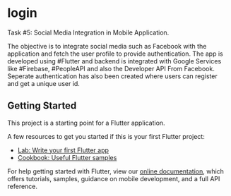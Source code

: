 # login

Task #5: Social Media Integration in Mobile Application.


The objective is to integrate social media such as Facebook with the application and fetch the user profile to provide authentication. The app is developed using #Flutter and backend is integrated with Google Services like #Firebase, #PeopleAPI and also the Developer API From Facebook. Seperate authentication has also been created where users can register and get a unique user id. 




## Getting Started

This project is a starting point for a Flutter application.

A few resources to get you started if this is your first Flutter project:

- [Lab: Write your first Flutter app](https://flutter.dev/docs/get-started/codelab)
- [Cookbook: Useful Flutter samples](https://flutter.dev/docs/cookbook)

For help getting started with Flutter, view our
[online documentation](https://flutter.dev/docs), which offers tutorials,
samples, guidance on mobile development, and a full API reference.
